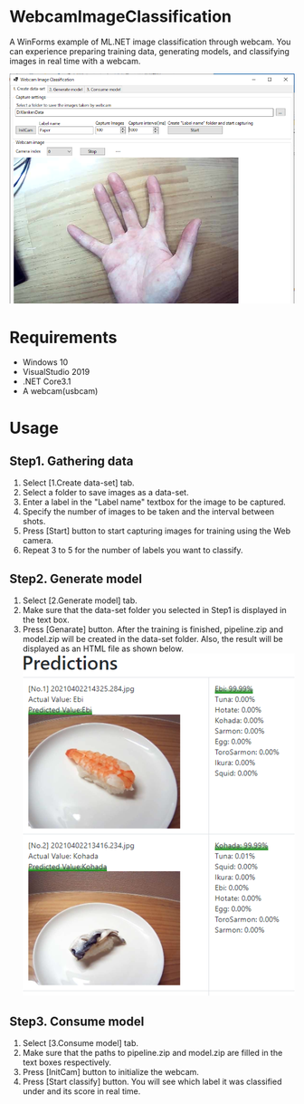 # WebcamImageClassification
A WinForms example of ML.NET image classification through webcam.
You can experience preparing training data, generating models, and classifying images in real time with a webcam.

![Image](appimage.png)

# Requirements
* Windows 10
* VisualStudio 2019
* .NET Core3.1
* A webcam(usbcam)

# Usage
## Step1. Gathering data
1. Select [1.Create data-set] tab.
1. Select a folder to save images as a data-set.
1. Enter a label in the "Label name" textbox for the image to be captured.
1. Specify the number of images to be taken and the interval between shots. 
1. Press [Start] button to start capturing images for training using the Web camera.
1. Repeat 3 to 5 for the number of labels you want to classify.

## Step2. Generate model
1. Select [2.Generate model] tab.
1. Make sure that the data-set folder you selected in Step1 is displayed in the text box. 
1. Press [Genarate] button.
After the training is finished, pipeline.zip and model.zip will be created in the data-set folder.
Also, the result will be displayed as an HTML file as shown below.
![Image](result_sushi.png)

## Step3. Consume model
1. Select [3.Consume model] tab.
1. Make sure that the paths to pipeline.zip and model.zip are filled in the text boxes respectively.
1. Press [InitCam] button to initialize the webcam.
1. Press [Start classify] button. You will see which label it was classified under and its score in real time. 


